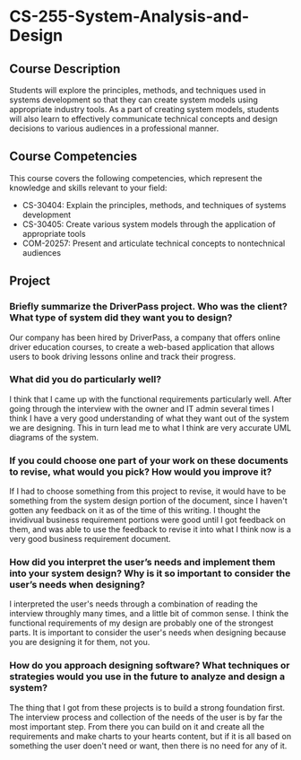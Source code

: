 # CS-255-System-Analysis-and-Design
## Course Description
Students will explore the principles, methods, and techniques used in systems development so 
that they can create system models using appropriate industry tools. As a part of creating 
system models, students will also learn to effectively communicate technical concepts and 
design decisions to various audiences in a professional manner.
## Course Competencies
This course covers the following competencies, which represent the knowledge and skills 
relevant to your field:
- CS-30404: Explain the principles, methods, and techniques of systems development
- CS-30405: Create various system models through the application of appropriate tools
- COM-20257: Present and articulate technical concepts to nontechnical audiences

## Project
### Briefly summarize the DriverPass project. Who was the client? What type of system did they want you to design?
Our company has been hired by DriverPass, a company that offers online driver education courses, to create a web-based application that allows users to book driving lessons online and track their progress.

### What did you do particularly well?
I think that I came up with the functional requirements particularly well. After going through the interview with the owner and IT admin several times I think I have a very good understanding of what they want out of the system we are designing. This in turn lead me to what I think are very accurate UML diagrams of the system.

### If you could choose one part of your work on these documents to revise, what would you pick? How would you improve it?
If I had to choose something from this project to revise, it would have to be something from the system design portion of the document, since I haven't gotten any feedback on it as of the time of this writing. I thought the invidivual business requirement portions were good until I got feedback on them, and was able to use the feedback to revise it into what I think now is a very good business requirement document.

### How did you interpret the user’s needs and implement them into your system design? Why is it so important to consider the user’s needs when designing?
I interpreted the user's needs through a combination of reading the interview throughly many times, and a little bit of common sense. I think the functional requirements of my design are probably one of the strongest parts. It is important to consider the user's needs when designing because you are designing it for them, not you.

### How do you approach designing software? What techniques or strategies would you use in the future to analyze and design a system?
The thing that I got from these projects is to build a strong foundation first. The interview process and collection of the needs of the user is by far the most important step. From there you can build on it and create all the requirements and make charts to your hearts content, but if it is all based on something the user doen't need or want, then there is no need for any of it.
